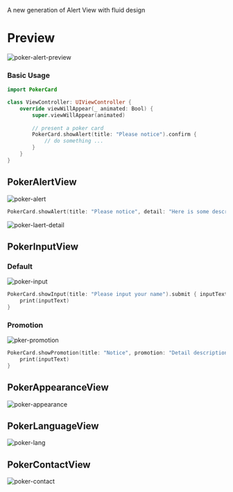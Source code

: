 A new generation of Alert View with fluid design

# Preview
![poker-alert-preview](http://photos.iweslie.com/github/pokercard/poker-alert-preview.png)

### Basic Usage

```swift
import PokerCard

class ViewController: UIViewController {
    override viewWillAppear(_ animated: Bool) {
        super.viewWillAppear(animated)
        
        // present a poker card 
        PokerCard.showAlert(title: "Please notice").confirm {
            // do something ...
        }
    }
}
```

## PokerAlertView

![poker-alert](http://photos.iweslie.com/github/pokercard/poker-alert.png)

```swift
PokerCard.showAlert(title: "Please notice", detail: "Here is some descripttion ...")
```

![poker-laert-detail](http://photos.iweslie.com/github/pokercard/poker-laert-detail.png)

## PokerInputView

### Default

![poker-input](http://photos.iweslie.com/github/pokercard/poker-input.png)

```swift
PokerCard.showInput(title: "Please input your name").submit { inputText in 
    print(inputText)
}
```

### Promotion

![pker-promotion](http://photos.iweslie.com/github/pokercard/poker-promotion.png)

```swift
PokerCard.showPromotion(title: "Notice", promotion: "Detail description").submit { inputText in 
    print(inputText)
}
```

## PokerAppearanceView

![poker-appearance](http://photos.iweslie.com/github/pokercard/poker-appearance.png)

## PokerLanguageView

![poker-lang](http://photos.iweslie.com/github/pokercard/poker-lang.png)

## PokerContactView

![poker-contact](http://photos.iweslie.com/github/pokercard/poker-contact.png)

